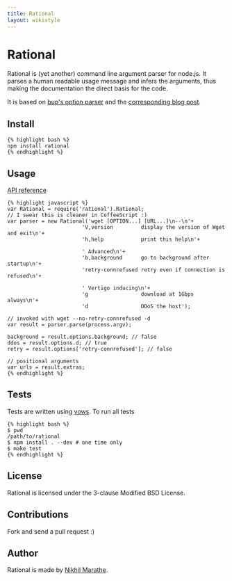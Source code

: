 ```yaml
---
title: Rational
layout: wikistyle
---
```


<link rel="stylesheet" href="style.css" type="text/css"> </link>
<link rel="stylesheet" href="pygments.css" type="text/css"> </link>

Rational
========

Rational is (yet another) command line argument parser for node.js. It parses a human readable usage message and infers the arguments, thus making the documentation the direct basis for the code.

It is based on [bup's option
parser](https://github.com/apenwarr/bup/blob/master/lib/bup/options.py) and the
[corresponding blog post](http://apenwarr.ca/log/?m=201111#02).

## Install

    {% highlight bash %}
    npm install rational
    {% endhighlight %}

## Usage

[API reference](reference.html)

    {% highlight javascript %}
    var Rational = require('rational').Rational;
    // I swear this is cleaner in CoffeeScript :)
    var parser = new Rational('wget [OPTION...] [URL...]\n--\n'+
                            'V,version         display the version of Wget and exit\n'+
                            'h,help            print this help\n'+

                            ' Advanced\n'+
                            'b,background      go to background after startup\n'+
                            'retry-connrefused retry even if connection is refused\n'+

                            ' Vertigo inducing\n'+
                            'g                 download at 1Gbps always\n'+
                            'd                 DDoS the host');

    // invoked with wget --no-retry-connrefused -d
    var result = parser.parse(process.argv);

    background = result.options.background; // false
    ddos = result.options.d; // true
    retry = result.options['retry-connrefused']; // false

    // positional arguments
    var urls = result.extras;
    {% endhighlight %}

## Tests

Tests are written using [vows](http://www.vowsjs.org). To run all tests

    {% highlight bash %}
    $ pwd
    /path/to/rational
    $ npm install . --dev # one time only
    $ make test
    {% endhighlight %}

## License

Rational is licensed under the 3-clause Modified BSD License.

## Contributions

Fork and send a pull request :)

## Author

Rational is made by [Nikhil Marathe](https://github.com/nikhilm).
